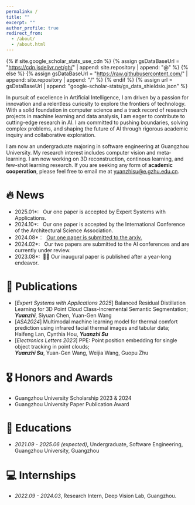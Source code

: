```yaml
---
permalink: /
title: ""
excerpt: ""
author_profile: true
redirect_from: 
  - /about/
  - /about.html
---
```


{% if site.google_scholar_stats_use_cdn %}
{% assign gsDataBaseUrl = "https://cdn.jsdelivr.net/gh/" | append: site.repository | append: "@" %}
{% else %}
{% assign gsDataBaseUrl = "https://raw.githubusercontent.com/" | append: site.repository | append: "/" %}
{% endif %}
{% assign url = gsDataBaseUrl | append: "google-scholar-stats/gs_data_shieldsio.json" %}

<span class='anchor' id='about-me'></span>

In pursuit of excellence in Artificial Intelligence, I am driven by a passion for innovation and a relentless curiosity to explore the frontiers of technology. With a solid foundation in computer science and a track record of research projects in machine learning and data analysis, I am eager to contribute to cutting-edge research in AI. I am committed to pushing boundaries, solving complex problems, and shaping the future of AI through rigorous academic inquiry and collaborative exploration.

I am now an undergraduate majoring in software engineering at Guangzhou University. My research interest includes computer vision and meta-learning. I am now working on 3D reconstruction, continous learning, and few-shot learning research. If you are seeking any form of **academic cooperation**, please feel free to email me at <a href='yuanzhisu@e.gzhu.edu.cn'>yuanzhisu@e.gzhu.edu.cn</a>.


# 🔥 News
- 2025.01*: &nbsp; Our one paper is accepted by Expert Systems with Applications.
- 2024.10*: &nbsp; Our one paper is accepted by the International Conference of the Architectural Science Association.
- 2024.08*：&nbsp; <a href="https://arxiv.org/abs/2408.01356">Our one paper is submitted to the arxiv.</a>
- 2024.02*: &nbsp; Our two papers are submitted to the AI conferences and are currently under review.
- 2023.08*: &nbsp;🎉🎉 Our inaugural paper is published after a year-long endeavor.

# 📝 Publications 
- [_Expert Systems with Applications 2025_] Balanced Residual Distillation Learning for 3D Point Cloud Class-Incremental Semantic Segmentation;<br>***Yuanzhi***, Siyuan Chen, Yuan-Gen Wang
- [_ASA2024_] Multimodal machine learning model for thermal comfort prediction using infrared facial thermal images and tabular data;<br> Haifeng Lan, Cynthia Hou, ***Yuanzhi Su***
- [_Electronics Letters 2023_] PPE: Point position embedding for single object tracking in point clouds; <br>***Yuanzhi Su***, Yuan-Gen Wang, Weijia Wang, Guopu Zhu
  
# 🎖 Honors and Awards
- Guangzhou University Scholarship 2023 & 2024
- Guangzhou University Paper Publication Award   

# 📖 Educations
- *2021.09 - 2025.06 (expected)*, Undergraduate, Software Engineering, Guangzhou University, Guangzhou  

# 💻 Internships
- *2022.09 - 2024.03*, Research Intern, Deep Vision Lab, Guangzhou.

<dic style='display: none'># 💬 Invited Talks </div>

